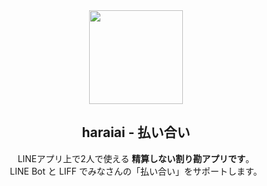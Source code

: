 <div align="center">
  <img width="150" src="https://user-images.githubusercontent.com/13511520/168140890-31104592-c777-4048-8c2e-c9da098625ea.png" />
</div>
<h2 align="center">haraiai - 払い合い</h2>
<p align="center">
  LINEアプリ上で2人で使える <b>精算しない割り勘アプリです</b>。<br />
  LINE Bot と LIFF でみなさんの「払い合い」をサポートします。
</p>
<div align="center"></div>
